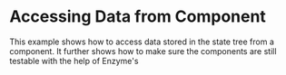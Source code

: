 # Accessing Data from Component

This example shows how to access data stored in the state tree from a component. It further shows how to make sure the components are still testable with the help of Enzyme's
